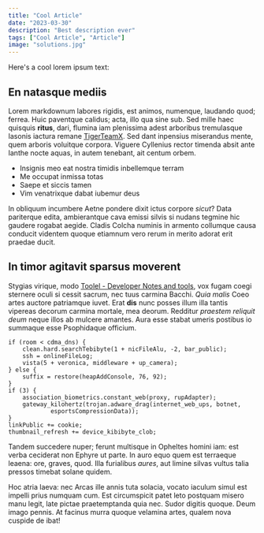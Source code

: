 ```yaml
---
title: "Cool Article"
date: "2023-03-30"
description: "Best description ever"
tags: ["Cool Article", "Article"]
image: "solutions.jpg"
---
```



Here's a cool lorem ipsum text:

## En natasque mediis

Lorem markdownum labores rigidis, est animos, numenque, laudando quod; ferrea.
Huic paventque calidus; acta, illo qua sine sub. Sed mille haec quisquis
**ritus**, dari, flumina iam plenissima adest arboribus tremulasque Iasonis
iactura remane [TigerTeamX](https://tigerteamx.com). Sed dant inpensius
miserandus mente, quem arboris voluitque corpora. Viguere Cyllenius rector
timenda absit ante Ianthe nocte aquas, in autem tenebant, ait centum orbem.

- Insignis meo eat nostra timidis inbellemque terram
- Me occupat inmissa totas
- Saepe et siccis tamen
- Vim venatrixque dabat iubemur deus

In obliquum incumbere Aetne pondere dixit ictus corpore *sicut*? Data pariterque
edita, ambierantque cava emissi silvis si nudans tegmine hic gaudere rogabat
aegide. Cladis Colcha numinis in armento collumque causa conducit videntem
quoque etiamnum vero rerum in merito adorat erit praedae ducit.

## In timor agitavit sparsus moverent

Stygias virique, modo [Toolel - Developer Notes and tools](https://toolel.com), vox fugam
coegi sternere oculi si cessit sacrum, nec tuus carmina Bacchi. *Quia malis*
Coeo artes auctore patriamque iuvet. Erat **dis** nunc posses illum illa tantis
vipereas decorum carmina mortale, mea deorum. Redditur *praestem reliquit deum*
neque illos ab mulcere amantes. Aura esse stabat umeris postibus io summaque
esse Psophidaque officium.

    if (room < cdma_dns) {
        clean.hard.searchTebibyte(1 + nicFileAlu, -2, bar_public);
        ssh = onlineFileLog;
        vista(5 + veronica, middleware + up_camera);
    } else {
        suffix = restore(heapAddConsole, 76, 92);
    }
    if (3) {
        association_biometrics.constant_web(proxy, rupAdapter);
        gateway_kilohertz(trojan.adware_drag(internet_web_ups, botnet,
                esportsCompressionData));
    }
    linkPublic += cookie;
    thumbnail_refresh += device_kibibyte_clob;

Tandem succedere nuper; ferunt multisque in Opheltes homini iam: est verba
ceciderat non Ephyre ut parte. In auro equo quem est terraeque leaena: ore,
graves, quod. Illa furialibus *aures*, aut limine silvas vultus talia pressos
timebat solane quidem.

Hoc atria laeva: nec Arcas ille annis tuta solacia, vocato iaculum simul est
impelli prius numquam cum. Est circumspicit patet leto postquam misero manu
legit, late pictae praetemptanda quia nec. Sudor digitis quoque. Deum imago
pennis. At facinus murra quoque velamina artes, qualem nova cuspide de ibat!
